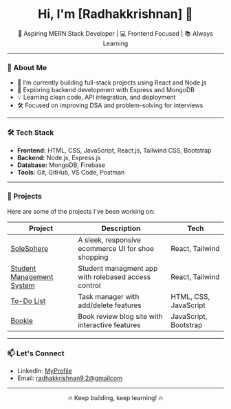 <h1 align="center">Hi, I'm [Radhakkrishnan] 👋</h1>
<p align="center">
  🚀 Aspiring MERN Stack Developer | 💻 Frontend Focused | 📚 Always Learning
</p>

---

### 🌱 About Me
- 🔭 I’m currently building full-stack projects using React and Node.js
- 🌱 Exploring backend development with Express and MongoDB
- 💡 Learning clean code, API integration, and deployment
- 🛠️ Focused on improving DSA and problem-solving for interviews

---

### 🛠️ Tech Stack

- **Frontend:** HTML, CSS, JavaScript, React.js, Tailwind CSS, Bootstrap
- **Backend:** Node.js, Express.js
- **Database:** MongoDB, Firebase
- **Tools:** Git, GitHub, VS Code, Postman

---

### 📘 Projects

Here are some of the projects I've been working on:

| Project | Description | Tech |
|--------|-------------|------|
| [SoleSphere](https://github.com/Radhakkrishnan/Solesphere) | A sleek, responsive ecommerce UI for shoe shopping | React, Tailwind |
| [Student Management System](https://github.com/Radhakkrishnan/MERN-) | Student managment app with rolebased access control| React, Tailwind |
| [To-Do List](https://github.com/yourusername/todo-app) | Task manager with add/delete features | HTML, CSS, JavaScript |
| [Bookie](https://github.com/yourusername/bookie) | Book review blog site with interactive features | JavaScript, Bootstrap |

---

### 📫 Let's Connect
- LinkedIn: [MyProfile](https://www.linkedin.com/in/radhakkrishnan-c/)
- Email: [radhakkrishnan9.2@gmailcom](radhakkrishnan9.2@gmail.com)

---

<p align="center">🔥 Keep building, keep learning! 🔥</p>
